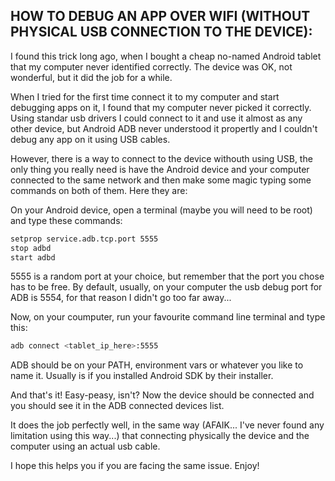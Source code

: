 ## HOW TO DEBUG AN APP OVER WIFI (WITHOUT PHYSICAL USB CONNECTION TO THE DEVICE):

I found this trick long ago, when I bought a cheap no-named Android tablet that my computer never identified correctly. The device was OK, not wonderful, but it did the job for a while.

When I tried for the first time connect it to my computer and start debugging apps on it, I found that my computer never picked it correctly. Using standar usb drivers I could connect to it and use it almost as any other device, but Android ADB never understood it propertly and I couldn't debug any app on it using USB cables.

However, there is a way to connect to the device withouth using USB, the only thing you really need is have the Android device and your computer connected to the same network and then make some magic typing some commands on both of them. Here they are:

On your Android device, open a terminal (maybe you will need to be root) and type these commands:
```bash
setprop service.adb.tcp.port 5555
stop adbd
start adbd
```
5555 is a random port at your choice, but remember that the port you chose has to be free. By default, usually, on your computer the usb debug port for ADB is 5554, for that reason I didn't go too far away...

Now, on your coumputer, run your favourite command line terminal and type this:
```bash
adb connect <tablet_ip_here>:5555
```
ADB should be on your PATH, environment vars or whatever you like to name it. Usually is if you installed Android SDK by their installer.

And that's it! Easy-peasy, isn't?
Now the device should be connected and you should see it in the ADB connected devices list.

It does the job perfectly well, in the same way (AFAIK... I've never found any limitation using this way...) that connecting physically the device and the computer using an actual usb cable.

I hope this helps you if you are facing the same issue.
Enjoy!

